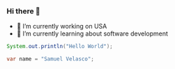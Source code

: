 ### Hi there 👋

- 🔭 I’m currently working on USA
- 🌱 I’m currently learning about software development

```java
System.out.println("Hello World");
```

```c#
var name = "Samuel Velasco";
```
<!--
**SamuelVelascoH/SamuelVelascoH** is a ✨ _special_ ✨ repository because its `README.md` (this file) appears on your GitHub profile.

Here are some ideas to get you started:

- 🔭 I’m currently working on ...
- 🌱 I’m currently learning ...
- 👯 I’m looking to collaborate on ...
- 🤔 I’m looking for help with ...
- 💬 Ask me about ...
- 📫 How to reach me: ...
- 😄 Pronouns: ...
- ⚡ Fun fact: ...
-->
